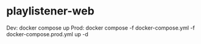 # playlistener-web

Dev:
    docker compose up
Prod:
    docker compose -f docker-compose.yml -f docker-compose.prod.yml up -d